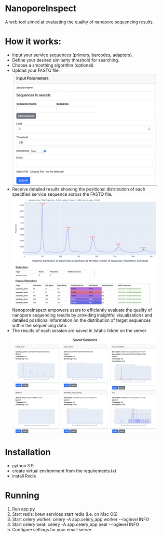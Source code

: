 # NanoporeInspect
A web tool aimed at evaluating the quality of nanopore sequencing results.

# How it works:
- Input your service sequences (primers, barcodes, adapters).
- Define your desired similarity threshold for searching.
- Choose a smoothing algorithm (optional).
- Upload your FASTQ file.
![screenshot](static/img/input_parameters.png)
- Receive detailed results showing the positional distribution of each specified service sequence across the FASTQ file.
![screenshot](static/img/results.png)
NanoporeInspect empowers users to efficiently evaluate the quality of nanopore sequencing results by providing insightful visualizations and detailed positional information on the distribution of target sequences within the sequencing data.
- The results of each session are saved in /static folder on the server
![screenshot](static/img/sessions.png)

# Installation
- python 3.9
- create virtual environment from the requirements.txt
- install Redis

# Running
1) Run app.py
2) Start redis: brew services start redis (i.e. on Mac OS)
2) Start celery worker: celery -A app.celery_app worker --loglevel INFO
3) Start celery beat: celery -A app.celery_app beat --loglevel INFO
4) Configure settings for your email server